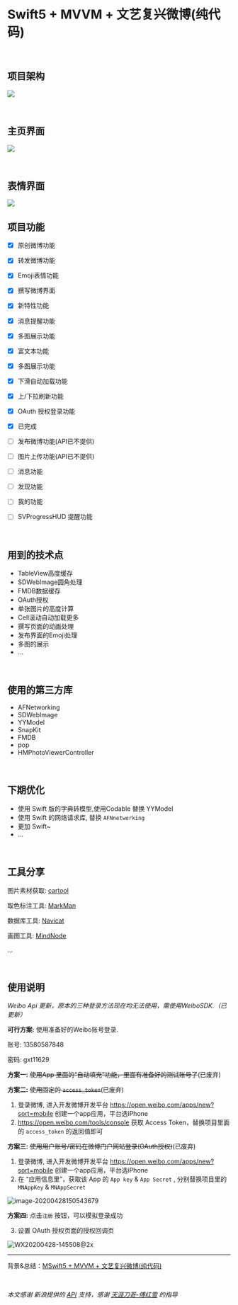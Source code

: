 # Swift5 + MVVM + 文艺复兴微博(纯代码)

<br>

## 项目架构

![](https://github.com/miniLV/github_images_miniLV/blob/master/juejin/171b713959fc32de?raw=true)

<br>

## 主页界面

![](https://github.com/miniLV/github_images_miniLV/blob/master/juejin/171bb13d7c6e6265?raw=true)



<br>

## 表情界面
![](https://github.com/miniLV/github_images_miniLV/blob/master/juejin/171bb1441ef0b8bf?raw=true)
<br>



## 项目功能


- [x] 原创微博功能
- [x] 转发微博功能
- [x] Emoji表情功能
- [x] 撰写微博界面
- [x] 新特性功能
- [x] 消息提醒功能
- [x] 多图展示功能
- [x] 富文本功能
- [x] 多图展示功能
- [x] 下滑自动加载功能
- [x] 上/下拉刷新功能
- [x] OAuth 授权登录功能
- [x] 已完成
- [ ] 发布微博功能(API已不提供)
- [ ] 图片上传功能(API已不提供)
- [ ] 消息功能
- [ ] 发现功能
- [ ] 我的功能
- [ ]  SVProgressHUD 提醒功能



<br>

## 用到的技术点

- TableView高度缓存
- SDWebImage圆角处理
- FMDB数据缓存
- OAuth授权
- 单张图片的高度计算
- Cell滚动自动加载更多
- 撰写页面的动画处理
- 发布界面的Emoji处理
- 多图的展示
- ...

<br>

## 使用的第三方库

- AFNetworking
- SDWebImage
- YYModel
- SnapKit
- FMDB
- pop
- HMPhotoViewerController

<br>

## 下期优化
- 使用 Swift 版的字典转模型,使用Codable 替换 YYModel
- 使用 Swift 的网络请求库, 替换 `AFNnetworking`
- 更加 Swift~
- ...

<br>

## 工具分享

图片素材获取: [cartool](https://github.com/steventroughtonsmith/cartool)

取色标注工具: [MarkMan](http://www.getmarkman.com/)

数据库工具: [Navicat](https://www.navicat.com.cn/)

画图工具: [MindNode](https://mindnode.com/)

...



<br>

## 使用说明 

*Weibo Api 更新，原本的三种登录方法现在均无法使用，需使用WeiboSDK.（已更新）*

**可行方案:** 使用准备好的Weibo账号登录.

账号: 13580587848

密码: gxt11629


**方案一:**  ~~使用App 里面的“自动填充”功能，里面有准备好的测试账号了~~(已废弃)


**方案二:**  ~~使用固定的 `access_token`~~(已废弃)

1. 登录微博, 进入开发微博开发平台 https://open.weibo.com/apps/new?sort=mobile 创建一个app应用，平台选iPhone
2. https://open.weibo.com/tools/console 获取 Access Token，替换项目里面的 `access_token` 的返回值即可



**方案三:**  ~~使用用户账号/密码在微博门户网站登录(OAuth授权)~~(已废弃)

1. 登录微博, 进入开发微博开发平台 https://open.weibo.com/apps/new?sort=mobile 创建一个app应用，平台选iPhone
2. 在 “应用信息里”，获取该 App 的 `App key` & `App Secret` , 分别替换项目里的 `MNAppKey`  & `MNAppSecret`

![image-20200428150543679](https://tva1.sinaimg.cn/large/007S8ZIlgy1ge9hvgzkmjj312n0u04c6.jpg)

**方案四:**  点击`注册` 按钮，可以模拟登录成功


3. 设置 OAuth 授权页面的授权回调页

![WX20200428-145508@2x](https://tva1.sinaimg.cn/large/007S8ZIlgy1ge9hzshox4j31na0gi0zo.jpg)




---

背景&总结：[MSwift5 + MVVM + 文艺复兴微博(纯代码)](https://juejin.im/post/5ea5a5d051882573883be60a)



<br>



*本文感谢 新浪提供的 [API](https://open.weibo.com/) 支持，感谢 [天涯刀哥-傅红雪](https://github.com/liufan321) 的指导*
